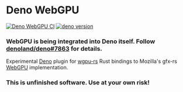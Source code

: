 # Deno WebGPU

[![Deno WebGPU CI](https://github.com/chances/deno-wgpu/workflows/Deno%20WebGPU%20CI/badge.svg)](https://github.com/chances/deno-wgpu/actions)
[![deno version](https://img.shields.io/badge/deno-0.41.0-success)](https://github.com/denoland/deno)

### **WebGPU is being integrated into Deno itself. Follow [denoland/deno#7863](https://github.com/denoland/deno/issues/7863) for details.**

Experimental [Deno](https://github.com/denoland/deno) plugin for [wgpu-rs](https://github.com/gfx-rs/wgpu-rs) Rust bindings to Mozilla's gfx-rs [WebGPU](https://gpuweb.github.io/gpuweb/) implementation.

### **This is unfinished software. Use at your own risk!**
